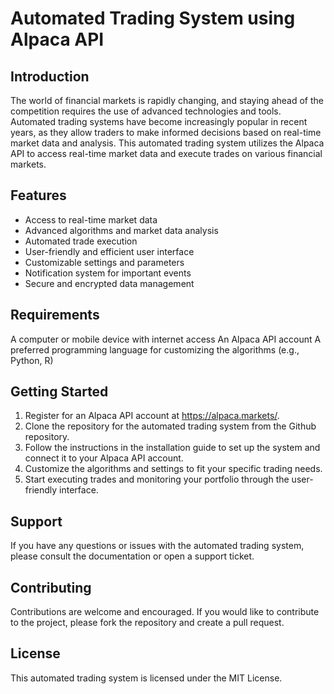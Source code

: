 # Automated Trading System using Alpaca API
## Introduction
The world of financial markets is rapidly changing, and staying ahead of the competition requires the use of advanced technologies and tools. Automated trading systems have become increasingly popular in recent years, as they allow traders to make informed decisions based on real-time market data and analysis. This automated trading system utilizes the Alpaca API to access real-time market data and execute trades on various financial markets.

## Features
- Access to real-time market data
- Advanced algorithms and market data analysis
- Automated trade execution
- User-friendly and efficient user interface
- Customizable settings and parameters
- Notification system for important events
- Secure and encrypted data management

## Requirements
A computer or mobile device with internet access
An Alpaca API account
A preferred programming language for customizing the algorithms (e.g., Python, R)

## Getting Started
1. Register for an Alpaca API account at https://alpaca.markets/.
2. Clone the repository for the automated trading system from the Github repository.
3. Follow the instructions in the installation guide to set up the system and connect it to your Alpaca API account.
4. Customize the algorithms and settings to fit your specific trading needs.
5. Start executing trades and monitoring your portfolio through the user-friendly interface.

## Support
If you have any questions or issues with the automated trading system, please consult the documentation or open a support ticket.

## Contributing
Contributions are welcome and encouraged. If you would like to contribute to the project, please fork the repository and create a pull request.

## License
This automated trading system is licensed under the MIT License.